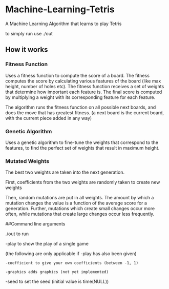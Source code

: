 # Machine-Learning-Tetris
A Machine Learning Algorithm that learns to play Tetris

to simply run use ./out

## How it works
### Fitness Function
Uses a fitness function to compute the score of a board.
The fitness computes the score by calculating various features of the board (like max height, number of holes etc).
The fitness function receives a set of weights that determine how important each feature is.
The final score is computed by multiplying a weight with its corresponding feature for each feature.

The algorithm runs the fitness function on all possible next boards, and does the move that has greatest fitness.
(a next board is the current board, with the current piece added in any way)

### Genetic Algorithm
Uses a genetic algorithm to fine-tune the weights that correspond to the features, to find the perfect set of weights that result in maximum height.

### Mutated Weights
The best two weights are taken into the next generation. 

First, coefficients from the two weights are randomly taken to create new weights

Then, random mutations are put in all weights. The amount by which a mutation changes the value is a function of the average score for a generation. Further, mutations which create small changes occur more often, while mutations that create large changes occur less frequently.



##Command line arguments

./out to run

-play to show the play of a single game

   (the following are only applicable if -play has also been given)
	
    -coefficient to give your own coefficients (between -1, 1)
	
    -graphics adds graphics (not yet implemented)
	

-seed to set the seed (initial value is time(NULL))



